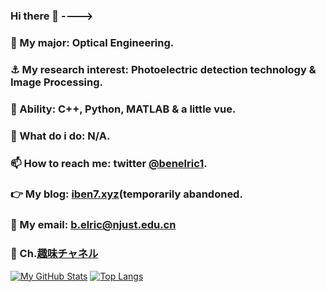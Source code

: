 ### Hi there 👋 ---->
### 🤔 My major: Optical Engineering.
### ⚓ My research interest: Photoelectric detection technology & Image Processing.
### 🌱 Ability: C++, Python, MATLAB & a little vue.
### 👊 What do i do: N/A.
### 📫 How to reach me: twitter [@benelric1](https://twitter.com/BenElric1).
### 👉 My blog: [iben7.xyz](http://iben7.xyz/)(temporarily abandoned.
### 💌 My email: b.elric@njust.edu.cn
### 🤣 Ch.[趣味チャネル](ttps://t.me/+HUqsYzLIRB43NmU1)
[![My GitHub Stats](https://github-readme-stats.vercel.app/api?username=Ben-Elric)]()
[![Top Langs](https://github-readme-stats.vercel.app/api/top-langs/?username=Ben-Elric)](https://github.com/anuraghazra/github-readme-stats)
